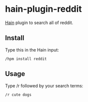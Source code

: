 # hain-plugin-reddit
[Hain](https://github.com/appetizermonster/hain) plugin to search all of reddit.

## Install

Type this in the Hain input:
```
/hpm install reddit
```

## Usage

Type /r followed by your search terms:
```
/r cute dogs
```
